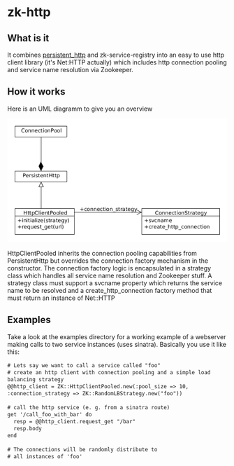 zk-http
=======

## What is it

It combines [persistent\_http](https://github.com/bpardee/persistent_http) and zk-service-registry into an easy to use http client library (it's Net:HTTP actually) which includes http connection pooling and service name resolution via Zookeeper.

## How it works

Here is an UML diagramm to give you an overview

![diagram](https://github.com/dunadube/zk-http/raw/master/doc/uml.png)

HttpClientPooled inherits the connection pooling capabilities from PersistentHttp but overrides the connection factory mechanism in the constructor. The connection factory logic is encapsulated in a strategy class which handles all service name resolution and Zookeeper stuff. A strategy class must support a svcname property which returns the service name to be resolved and a create\_http\_connection factory method that must return an instance of Net::HTTP

## Examples

Take a look at the examples directory for a working example of a webserver making calls to two service instances (uses sinatra).
 Basically you use it like this:

    # Lets say we want to call a service called "foo"
    # create an http client with connection pooling and a simple load balancing strategy
    @@http_client = ZK::HttpClientPooled.new(:pool_size => 10, :connection_strategy => ZK::RandomLBStrategy.new("foo"))

    # call the http service (e. g. from a sinatra route)
    get '/call_foo_with_bar' do
      resp = @@http_client.request_get "/bar"
      resp.body
    end

    # The connections will be randomly distribute to 
    # all instances of 'foo'
 
